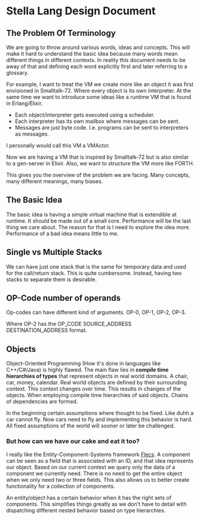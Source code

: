 # Stella Lang Design Document

## The Problem Of Terminology

We are going to throw around various words, ideas and concepts. This will make it hard to understand the basic idea because many words mean different things in different contexts. In reality this document needs to be away of that and defining each word explicitly first and later referring to a glossary.

For example, I want to treat the VM we create more like an object it was first envisioned in Smalltalk-72. Where every object is its own interpreter. At the same time we want to introduce some ideas like a runtime VM that is found in Erlang/Elixir.

-   Each object/interpreter gets executed using a scheduler.
-   Each interpreter has its own mailbox where messages can be sent.
-   Messages are just byte code. I.e. programs can be sent to interpreters as messages.

I personally would call this VM a VMActor.

Now we are having a VM that is inspired by Smalltalk-72 but is also similar to a gen-server in Elixir. Also, we want to structure the VM more like FORTH.

This gives you the overview of the problem we are facing. Many concepts, many different meanings, many biases.

## The Basic Idea

The basic idea is having a simple virtual machine that is extendible at runtime. It should be made out of a small core. Performance will be the last thing we care about. The reason for that is I need to explore the idea more. Performance of a bad idea means little to me.

## Single vs Multiple Stacks

We can have just one stack that is the same for temporary data and used for the call/return stack. This is quite cumbersome. Instead, having two stacks to separate them is desirable.

## OP-Code number of operands

Op-codes can have different kind of arguments. OP-0, OP-1, OP-2, OP-3.

Where OP-2 has the OP_CODE SOURCE_ADDRESS DESTINATION_ADDRESS format.

## Objects

Object-Oriented Programming (How it's done in languages like C++/C#/Java) is highly flawed. The main flaw lies in **compile time hierarchies of types** that represent objects in real world domains. A chair, car, money, calendar. Real world objects are defined by their surrounding context. This context changes over time. This results in changes of the objects. When employing compile time hierarchies of said objects. Chains of dependencies are formed.

In the beginning certain assumptions where thought to be fixed. Like duhh a car cannot fly. Now cars need to fly and implementing this behavior is hard. All fixed assumptions of the world will sooner or later be challenged.

### But how can we have our cake and eat it too?

I really like the Entity-Component-Systems framework [Flecs](https://www.flecs.dev/). A component can be seen as a field that is associated with an ID, and that idea represents our object. Based on our current context we query only the data of a component we currently need. There is no need to get the entire object when we only need two or three fields. This also allows us to better create functionality for a collection of components.

An entity/object has a certain behavior when it has the right sets of components. This simplifies things greatly as we don't have to detail with dispatching different nested behavior based on type hierarchies.
